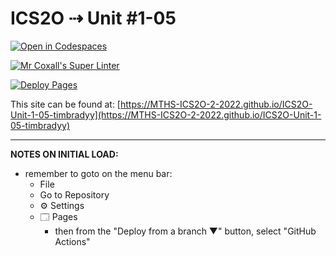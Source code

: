 # ICS2O ⇢ Unit #1-05

[![Open in Codespaces](https://classroom.github.com/assets/launch-codespace-f4981d0f882b2a3f0472912d15f9806d57e124e0fc890972558857b51b24a6f9.svg)](https://classroom.github.com/open-in-codespaces?assignment_repo_id=10240664)

[![Mr Coxall's Super Linter](https://github.com/MTHS-ICS2O-2-2022/ICS2O-Unit-1-05-timbradyy/workflows/Mr%20Coxall's%20Super%20Linter/badge.svg)](https://github.com/MTHS-ICS2O-2-2022/ICS2O-Unit-1-05-timbradyy/actions)

[![Deploy Pages](https://github.com/MTHS-ICS2O-2-2022/ICS2O-Unit-1-05-timbradyy/workflows/Deploy%20Pages/badge.svg)](https://github.com/MTHS-ICS2O-2-2022/ICS2O-Unit-1-05-timbradyy/actions)

This site can be found at: [https://MTHS-ICS2O-2-2022.github.io/ICS2O-Unit-1-05-timbradyy](https://MTHS-ICS2O-2-2022.github.io/ICS2O-Unit-1-05-timbradyy)

---

**NOTES ON INITIAL LOAD:**
- remember to goto on the menu bar:
  - File
  - Go to Repository
  - ⚙ Settings
  - 🗔 Pages
    - then from the "Deploy from a branch ▼" button, select "GitHub Actions"

